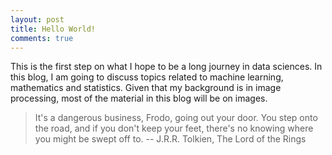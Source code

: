 ```yaml
---
layout: post
title: Hello World!
comments: true
---
```


This is the first step on what I hope to be a long journey in data sciences. In this blog, I am going to discuss topics related to machine learning, mathematics and statistics. Given that my background is in image processing, most of the material in this blog will be on images.

> It's a dangerous business, Frodo, going out your door. You step onto the road, and if you don't keep your feet, there's no knowing where you might be swept off to.
-- J.R.R. Tolkien, The Lord of the Rings
